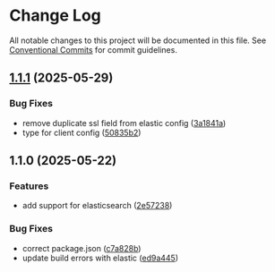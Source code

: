 # Change Log

All notable changes to this project will be documented in this file.
See [Conventional Commits](https://conventionalcommits.org) for commit guidelines.

## [1.1.1](https://github.com/saswatds/cortec/compare/@cortec/elastic@1.1.0...@cortec/elastic@1.1.1) (2025-05-29)

### Bug Fixes

- remove duplicate ssl field from elastic config ([3a1841a](https://github.com/saswatds/cortec/commit/3a1841ae04bc948ce8b54f3a18a083e3461b1a85))
- type for client config ([50835b2](https://github.com/saswatds/cortec/commit/50835b2849feae6efde5a8237d9705018a3a17a2))

## 1.1.0 (2025-05-22)

### Features

- add support for elasticsearch ([2e57238](https://github.com/saswatds/cortec/commit/2e57238e5686c80b7c2ce74e85bb94ca87ab4895))

### Bug Fixes

- correct package.json ([c7a828b](https://github.com/saswatds/cortec/commit/c7a828bb5be09426708773b922537fe40d72a3f3))
- update build errors with elastic ([ed9a445](https://github.com/saswatds/cortec/commit/ed9a445541b3ba340956ab0e8a36889b56d8232c))
